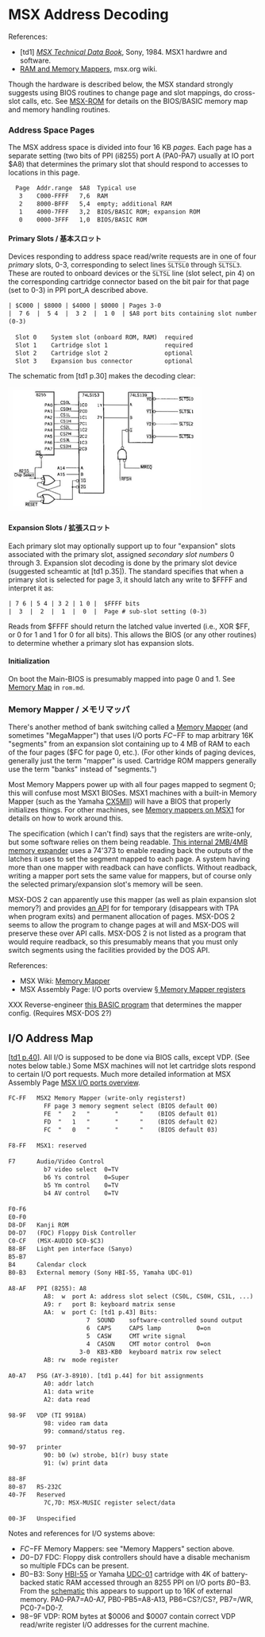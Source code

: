 MSX Address Decoding
====================

References:
- \[td1] [_MSX Technical Data Book_][td1], Sony, 1984.
  MSX1 hardwre and software.
- [RAM and Memory Mappers][mw ramm], msx.org wiki.

Though the hardware is described below, the MSX standard strongly suggests
using BIOS routines to change page and slot mappings, do cross-slot calls,
etc. See [MSX-ROM](rom.md) for details on the BIOS/BASIC memory map
and memory handling routines.

### Address Space Pages

The MSX address space is divided into four 16 KB _pages._ Each page has a
separate setting (two bits of PPI (i8255) port A (PA0-PA7) usually at IO
port $A8) that determines the primary slot that should respond to accesses
to locations in this page.

      Page  Addr.range  $A8  Typical use
       3    C000-FFFF   7,6  RAM
       2    8000-BFFF   5,4  empty; additional RAM
       1    4000-7FFF   3,2  BIOS/BASIC ROM; expansion ROM
       0    0000-3FFF   1,0  BIOS/BASIC ROM

#### Primary Slots / 基本スロット

Devices responding to address space read/write requests are in one of four
_primary_ slots, 0-3, corresponding to select lines `S̅L̅T̅S̅L̅0` through
`S̅L̅T̅S̅L̅3`. These are routed to onboard devices or the `S̅L̅T̅S̅L̅` line (slot
select, pin 4) on the corresponding cartridge connector based on the bit
pair for that page (set to 0-3) in PPI port_A described above.

    | $C000 | $8000 | $4000 | $0000 | Pages 3-0
    |  7 6  |  5 4  |  3 2  |  1 0  | $A8 port bits containing slot number (0-3)

      Slot 0    System slot (onboard ROM, RAM)  required
      Slot 1    Cartridge slot 1                required
      Slot 2    Cartridge slot 2                optional
      Slot 3    Expansion bus connector         optional

The schematic from [td1 p.30] makes the decoding clear:

<img src="img/msx-slot-schematic.jpg" height=250>

#### Expansion Slots / 拡張スロット

Each primary slot may optionally support up to four "expansion" slots
associated with the primary slot, assigned _secondary slot numbers_ 0
through 3. Expansion slot decoding is done by the primary slot device
(suggested scheamtic at [td1 p.35]). The standard specifies that when a
primary slot is selected for page 3, it should latch any write to $FFFF and
interpret it as:

    | 7 6 | 5 4 | 3 2 | 1 0 |  $FFFF bits
    |  3  |  2  |  1  |  0  |  Page # sub-slot setting (0-3)

Reads from $FFFF should return the latched value inverted (i.e., XOR $FF,
or 0 for 1 and 1 for 0 for all bits). This allows the BIOS (or any other
routines) to determine whether a primary slot has expansion slots.

#### Initialization

On boot the Main-BIOS is presumably mapped into page 0 and 1.
See [Memory Map](./rom.md#meory-map) in `rom.md`.

### Memory Mapper / メモリマッパ

There's another method of bank switching called a [Memory Mapper][mw mapper]
(and sometimes "MegaMapper") that uses I/O ports $FC-$FF to map arbitrary
16K "segments" from an expansion slot containing up to 4 MB of RAM to each
of the four pages ($FC for page 0, etc.). (For other kinds of paging
devices, generally just the term "mapper" is used. Cartridge ROM mappers
generally use the term "banks" instead of "segments.")

Most Memory Mappers power up with all four pages mapped to segment 0; this
will confuse most MSX1 BIOSes. MSX1 machines with a built-in Memory Mapper
(such as the Yamaha [CX5MII]) will have a BIOS that properly initializes
things. For other machines, see [Memory mappers on MSX1][mmap-msx1] for
details on how to work around this.

The specification (which I can't find) says that the registers are
write-only, but some software relies on them being readable. [This internal
2MB/4MB memory expander][koryakin] uses a 74'373 to enable reading back the
outputs of the latches it uses to set the segment mapped to each page. A
system having more than one mapper with readback can have conflicts.
Without readback, writing a mapper port sets the same value for mappers,
but of course only the selected primary/expansion slot's memory will be
seen.

MSX-DOS 2 can apparently use this mapper (as well as plain expansion slot
memory?) and provides [an API][dos2mem] for for temporary (disappears with
TPA when program exits) and permanent allocation of pages. MSX-DOS 2 seems
to allow the program to change pages at will and MSX-DOS will preserve
these over API calls. MSX-DOS 2 is not listed as a program that would
require readback, so this presumably means that you must only switch
segments using the facilities provided by the DOS API.

References:
- MSX Wiki: [Memory Mapper][mw mapper]
- MSX Assembly Page: I/O ports overview [§ Memory Mapper registers][ma mmr]

XXX Reverse-engineer [this BASIC program](https://www.msx.org/wiki/Memory_Mapper#How_to_know_if_Main-RAM_is_in_a_memory_mapper)
that determines the mapper config. (Requires MSX-DOS 2?)


I/O Address Map
---------------

[[td1 p.40]]. All I/O is supposed to be done via BIOS calls, except VDP. (See
notes below table.) Some MSX machines will not let cartridge slots respond
to certain I/O port requests. Much more detailed information at MSX
Assembly Page [MSX I/O ports overview][ma iopo].

    FC-FF   MSX2 Memory Mapper (write-only registers†)
              FF page 3 memory segment select (BIOS default 00)
              FE  "   2   "       "      "    (BIOS default 01)
              FD  "   1   "       "      "    (BIOS default 02)
              FC  "   0   "       "      "    (BIOS default 03)

    F8-FF   MSX1: reserved

    F7      Audio/Video Control
              b7 video select  0=TV
              b6 Ys control    0=Super
              b5 Ym control    0=TV
              b4 AV control    0=TV

    F0-F6
    E0-F0
    D8-DF   Kanji ROM
    D0-D7   (FDC) Floppy Disk Controller
    C0-CF   (MSX-AUDIO $C0-$C3)
    B8-BF   Light pen interface (Sanyo)
    B5-B7
    B4      Calendar clock
    B0-B3   External memory (Sony HBI-55, Yamaha UDC-01)

    A8-AF   PPI (8255): A8
              A8:  w  port A: address slot select (CS0L, CS0H, CS1L, ...)
              A9: r   port B: keyboard matrix sense
              AA:  w  port C: [td1 p.43] Bits:
                          7  SOUND    software-controlled sound output
                          6  CAPS     CAPS lamp          0=on
                          5  CASW     CMT write signal
                          4  CASON    CMT motor control  0=on
                        3-0  KB3-KB0  keyboard matrix row select
              AB: rw  mode register

    A0-A7   PSG (AY-3-8910). [td1 p.44] for bit assignments
              A0: addr latch
              A1: data write
              A2: data read

    98-9F   VDP (TI 9918A)
              98: video ram data
              99: command/status reg.

    90-97   printer
              90: b0 (w) strobe, b1(r) busy state
              91: (w) print data

    88-8F
    80-87   RS-232C
    40-7F   Reserved
              7C,7D: MSX-MUSIC register select/data

    00-3F   Unspecified

Notes and references for I/O systems above:
- $FC-$FF Memory Mappers: see "Memory Mappers" section above.
- $D0-$D7 FDC: Floppy disk controllers should have a disable mechanism so
  multiple FDCs can be present.
- $B0-$B3: Sony [HBI-55] or Yamaha [UDC-01] cartridge with 4K of
  battery-backed static RAM accessed through an 8255 PPI on I/O ports
  $B0-$B3. From the [schematic][HBI-55 SM] this appears to support up to
  16K of external memory. PA0-PA7=A0-A7, PB0-PB5=A8-A13, PB6=CS?/CS?,
  PB7=/WR, PC0-7=D0-7.
- $98-$9F VDP: ROM bytes at $0006 and $0007 contain correct VDP read/write
  register I/O addresses for the current machine.



<!-------------------------------------------------------------------->
[CX5MII]: https://www.msx.org/wiki/Yamaha_CX5MII
[dos2mem]: http://map.grauw.nl/resources/dos2_environment.php#c5
[koryakin]: https://hansotten.file-hunter.com/do-it-yourself/memory-mappers-slots/2mb-4mb-internal-slot-expander/
[ma iopo]: https://map.grauw.nl/resources/msx_io_ports.php
[ma mmr]: https://map.grauw.nl/resources/msx_io_ports.php#mmapper
[mmap-msx1]: https://www.msx.org/wiki/Memory_Mapper#Memory_mappers_on_MSX1
[mw mapper]: https://www.msx.org/wiki/Memory_Mapper
[mw ramm]: https://www.msx.org/wiki/RAM_and_Memory_Mappers
[td1 p.40]: https://archive.org/stream/MSXTechnicalHandbookBySony#page/n42/mode/1up
[td1]: https://archive.org/stream/MSXTechnicalHandbookBySony#page/n5/mode/1up

[HBI-55]: https://www.msx.org/wiki/Sony_HBI-55
[UDC-01]: https://www.msx.org/wiki/Yamaha_UDC-01
[HBI-55 SM]: https://archive.org/details/sony55hbmsm/page/n2/mode/1up
